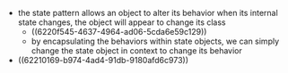 - the state pattern allows an object to alter its behavior when its internal state changes, the object will appear to change its class
	- ((6220f545-4637-4964-ad06-5cda6e59c129))
	- by encapsulating the behaviors within state objects, we can simply change the state object in context to change its behavior
- ((62210169-b974-4ad4-91db-9180afd6c973))